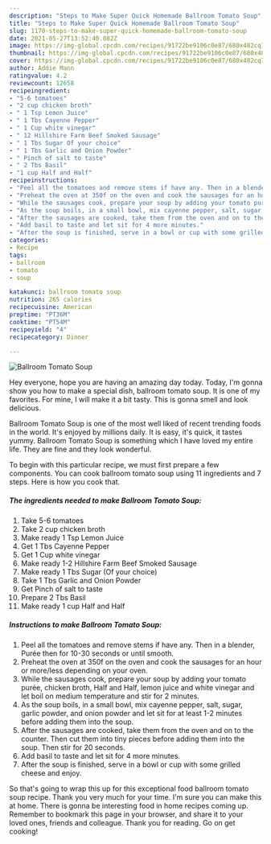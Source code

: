 ```yaml
---
description: "Steps to Make Super Quick Homemade Ballroom Tomato Soup"
title: "Steps to Make Super Quick Homemade Ballroom Tomato Soup"
slug: 1170-steps-to-make-super-quick-homemade-ballroom-tomato-soup
date: 2021-05-27T13:52:40.082Z
image: https://img-global.cpcdn.com/recipes/91722be9106c0e87/680x482cq70/ballroom-tomato-soup-recipe-main-photo.jpg
thumbnail: https://img-global.cpcdn.com/recipes/91722be9106c0e87/680x482cq70/ballroom-tomato-soup-recipe-main-photo.jpg
cover: https://img-global.cpcdn.com/recipes/91722be9106c0e87/680x482cq70/ballroom-tomato-soup-recipe-main-photo.jpg
author: Addie Mann
ratingvalue: 4.2
reviewcount: 12658
recipeingredient:
- "5-6 tomatoes"
- "2 cup chicken broth"
- " 1 Tsp Lemon Juice"
- " 1 Tbs Cayenne Pepper"
- " 1 Cup white vinegar"
- " 12 Hillshire Farm Beef Smoked Sausage"
- " 1 Tbs Sugar Of your choice"
- " 1 Tbs Garlic and Onion Powder"
- " Pinch of salt to taste"
- " 2 Tbs Basil"
- "1 cup Half and Half"
recipeinstructions:
- "Peel all the tomatoes and remove stems if have any. Then in a blender, Purée then for 10-30 seconds or until smooth."
- "Preheat the oven at 350f on the oven and cook the sausages for an hour or more/less depending on your oven."
- "While the sausages cook, prepare your soup by adding your tomato purée, chicken broth, Half and Half, lemon juice and white vinegar and let boil on medium temperature and stir for 2 minutes."
- "As the soup boils, in a small bowl, mix cayenne pepper, salt, sugar, garlic powder, and onion powder and let sit for at least 1-2 minutes before adding them into the soup."
- "After the sausages are cooked, take them from the oven and on to the counter. Then cut them into tiny pieces before adding them into the soup. Then stir for 20 seconds."
- "Add basil to taste and let sit for 4 more minutes."
- "After the soup is finished, serve in a bowl or cup with some grilled cheese and enjoy."
categories:
- Recipe
tags:
- ballroom
- tomato
- soup

katakunci: ballroom tomato soup 
nutrition: 265 calories
recipecuisine: American
preptime: "PT36M"
cooktime: "PT54M"
recipeyield: "4"
recipecategory: Dinner

---
```



![Ballroom Tomato Soup](https://img-global.cpcdn.com/recipes/91722be9106c0e87/680x482cq70/ballroom-tomato-soup-recipe-main-photo.jpg)

Hey everyone, hope you are having an amazing day today. Today, I'm gonna show you how to make a special dish, ballroom tomato soup. It is one of my favorites. For mine, I will make it a bit tasty. This is gonna smell and look delicious.

Ballroom Tomato Soup is one of the most well liked of recent trending foods in the world. It's enjoyed by millions daily. It is easy, it's quick, it tastes yummy. Ballroom Tomato Soup is something which I have loved my entire life. They are fine and they look wonderful.




To begin with this particular recipe, we must first prepare a few components. You can cook ballroom tomato soup using 11 ingredients and 7 steps. Here is how you cook that.

<!--inarticleads1-->

##### The ingredients needed to make Ballroom Tomato Soup:

1. Take 5-6 tomatoes
1. Take 2 cup chicken broth
1. Make ready  1 Tsp Lemon Juice
1. Get  1 Tbs Cayenne Pepper
1. Get  1 Cup white vinegar
1. Make ready  1-2 Hillshire Farm Beef Smoked Sausage
1. Make ready  1 Tbs Sugar (Of your choice)
1. Take  1 Tbs Garlic and Onion Powder
1. Get  Pinch of salt to taste
1. Prepare  2 Tbs Basil
1. Make ready 1 cup Half and Half




<!--inarticleads2-->

##### Instructions to make Ballroom Tomato Soup:

1. Peel all the tomatoes and remove stems if have any. Then in a blender, Purée then for 10-30 seconds or until smooth.
1. Preheat the oven at 350f on the oven and cook the sausages for an hour or more/less depending on your oven.
1. While the sausages cook, prepare your soup by adding your tomato purée, chicken broth, Half and Half, lemon juice and white vinegar and let boil on medium temperature and stir for 2 minutes.
1. As the soup boils, in a small bowl, mix cayenne pepper, salt, sugar, garlic powder, and onion powder and let sit for at least 1-2 minutes before adding them into the soup.
1. After the sausages are cooked, take them from the oven and on to the counter. Then cut them into tiny pieces before adding them into the soup. Then stir for 20 seconds.
1. Add basil to taste and let sit for 4 more minutes.
1. After the soup is finished, serve in a bowl or cup with some grilled cheese and enjoy.




So that's going to wrap this up for this exceptional food ballroom tomato soup recipe. Thank you very much for your time. I'm sure you can make this at home. There is gonna be interesting food in home recipes coming up. Remember to bookmark this page in your browser, and share it to your loved ones, friends and colleague. Thank you for reading. Go on get cooking!
